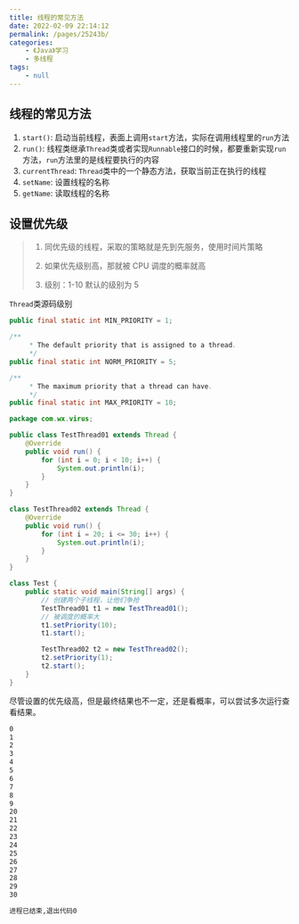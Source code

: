 ```yaml
---
title: 线程的常见方法
date: 2022-02-09 22:14:12
permalink: /pages/25243b/
categories:
    - 《Java》学习
    - 多线程
tags:
    - null
---
```


## 线程的常见方法

1.  `start()`: 启动当前线程，表面上调用`start`方法，实际在调用线程里的`run`方法
2.  `run()`: 线程类继承`Thread`类或者实现`Runnable`接口的时候，都要重新实现`run`方法，`run`方法里的是线程要执行的内容
3.  `currentThread`: `Thread`类中的一个静态方法，获取当前正在执行的线程
4.  `setName`: 设置线程的名称
5.  `getName`: 读取线程的名称

## 设置优先级

> 1.  同优先级的线程，采取的策略就是先到先服务，使用时间片策略
>
> 2.  如果优先级别高，那就被 CPU 调度的概率就高
> 3.  级别：1-10 默认的级别为 5

`Thread`类源码级别

```java
public final static int MIN_PRIORITY = 1;

/**
     * The default priority that is assigned to a thread.
     */
public final static int NORM_PRIORITY = 5;

/**
     * The maximum priority that a thread can have.
     */
public final static int MAX_PRIORITY = 10;
```

```java
package com.wx.virus;

public class TestThread01 extends Thread {
    @Override
    public void run() {
        for (int i = 0; i < 10; i++) {
            System.out.println(i);
        }
    }
}

class TestThread02 extends Thread {
    @Override
    public void run() {
        for (int i = 20; i <= 30; i++) {
            System.out.println(i);
        }
    }
}

class Test {
    public static void main(String[] args) {
        // 创建两个子线程，让他们争抢
        TestThread01 t1 = new TestThread01();
        // 被调度的概率大
        t1.setPriority(10);
        t1.start();

        TestThread02 t2 = new TestThread02();
        t2.setPriority(1);
        t2.start();
    }
}

```

尽管设置的优先级高，但是最终结果也不一定，还是看概率，可以尝试多次运行查看结果。

```bash
0
1
2
3
4
5
6
7
8
9
20
21
22
23
24
25
26
27
28
29
30

进程已结束,退出代码0
```
